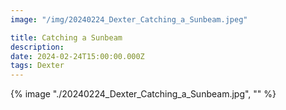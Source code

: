 ```yaml
---
image: "/img/20240224_Dexter_Catching_a_Sunbeam.jpeg"

title: Catching a Sunbeam
description: 
date: 2024-02-24T15:00:00.000Z
tags: Dexter
---
```

{% image "./20240224_Dexter_Catching_a_Sunbeam.jpg", "" %}